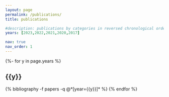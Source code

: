 ```yaml
---
layout: page
permalink: /publications/
title: publications

#description: publications by categories in reversed chronological order. generated by jekyll-scholar.
years: [2023,2022,2021,2020,2017]

nav: true
nav_order: 1
---
```

<!-- _pages/publications.md -->
<div class="publications">

{%- for y in page.years %}
  <h2 class="year">{{y}}</h2>
  {% bibliography -f papers -q @*[year={{y}}]* %}
{% endfor %}

</div>
